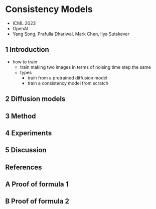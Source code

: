 # Consistency Models

- ICML 2023
- OpenAI
- Yang Song, Prafulla Dhariwal, Mark Chen, Ilya Sutskever

## 1 Introduction

- how to train
  - train making two images in terms of noising time step the same
  - types
    - train from a pretrained diffusion model
    - train a consistency model from scratch

## 2 Diffusion models

## 3 Method

## 4 Experiments

## 5 Discussion

## References

## A Proof of formula 1

## B Proof of formula 2